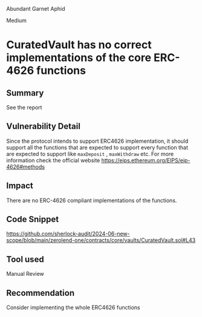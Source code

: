 Abundant Garnet Aphid

Medium

# CuratedVault has no correct implementations of the core ERC-4626  functions

## Summary
See the report

## Vulnerability Detail
Since the protocol intends to support ERC4626 implementation, it should support all the functions that are expected to support every function that are expected to support like `maxDeposit` , `maxWithdraw` etc.
For more information check the official website  https://eips.ethereum.org/EIPS/eip-4626#methods

## Impact
There are no ERC-4626 compliant implementations of the  functions.

## Code Snippet
https://github.com/sherlock-audit/2024-06-new-scope/blob/main/zerolend-one/contracts/core/vaults/CuratedVault.sol#L43

## Tool used
Manual Review

## Recommendation
Consider implementing the whole ERC4626 functions